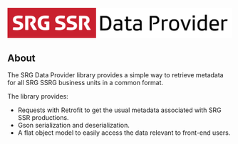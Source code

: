 [![SRG Data Provider logo](https://github.com/SRGSSR/srgdataprovider-apple/blob/master/docs/README-images/logo.png)](https://github.com/SRGSSR/srgdataprovider-android)

## About

The SRG Data Provider library provides a simple way to retrieve metadata for all SRG SSRG business units in a common format.

The library provides:

* Requests with Retrofit to get the usual metadata associated with SRG SSR productions.
* Gson serialization and deserialization.
* A flat object model to easily access the data relevant to front-end users.
